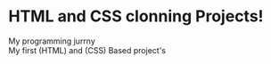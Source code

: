 #  HTML and CSS clonning Projects!
My programming jurrny
<br>
My first (HTML) and (CSS) Based project's

